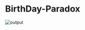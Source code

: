 # BirthDay-Paradox


![output](https://user-images.githubusercontent.com/100701309/198928975-5eed7af7-6993-4fdd-b54b-dedbcec742c3.JPG)
